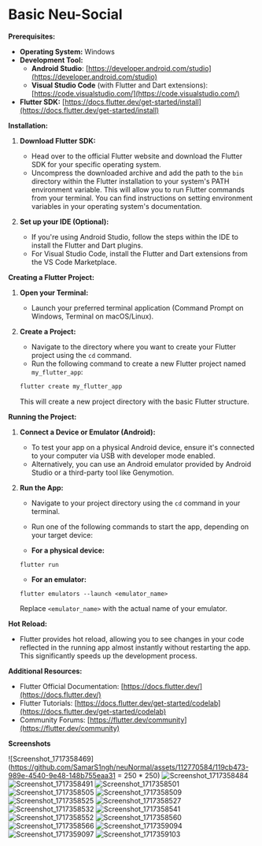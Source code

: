 # Basic Neu-Social

**Prerequisites:**

- **Operating System:** Windows
- **Development Tool:**
    - **Android Studio**: [https://developer.android.com/studio](https://developer.android.com/studio)
    - **Visual Studio Code** (with Flutter and Dart extensions): [https://code.visualstudio.com/](https://code.visualstudio.com/)
- **Flutter SDK:** [https://docs.flutter.dev/get-started/install](https://docs.flutter.dev/get-started/install)

**Installation:**

1. **Download Flutter SDK:**
   - Head over to the official Flutter website and download the Flutter SDK for your specific operating system.
   - Uncompress the downloaded archive and add the path to the `bin` directory within the Flutter installation to your system's PATH environment variable. This will allow you to run Flutter commands from your terminal. You can find instructions on setting environment variables in your operating system's documentation.

2. **Set up your IDE (Optional):**
   - If you're using Android Studio, follow the steps within the IDE to install the Flutter and Dart plugins.
   - For Visual Studio Code, install the Flutter and Dart extensions from the VS Code Marketplace.

**Creating a Flutter Project:**

1. **Open your Terminal:**
   - Launch your preferred terminal application (Command Prompt on Windows, Terminal on macOS/Linux).

2. **Create a Project:**
   - Navigate to the directory where you want to create your Flutter project using the `cd` command.
   - Run the following command to create a new Flutter project named `my_flutter_app`:

   ```bash
   flutter create my_flutter_app
   ```

   This will create a new project directory with the basic Flutter structure.

**Running the Project:**

1. **Connect a Device or Emulator (Android):**
   - To test your app on a physical Android device, ensure it's connected to your computer via USB with developer mode enabled.
   - Alternatively, you can use an Android emulator provided by Android Studio or a third-party tool like Genymotion.

2. **Run the App:**
   - Navigate to your project directory using the `cd` command in your terminal.
   - Run one of the following commands to start the app, depending on your target device:

   - **For a physical device:**

   ```
   flutter run
   ```

   - **For an emulator:**

   ```
   flutter emulators --launch <emulator_name>
   ```

     Replace `<emulator_name>` with the actual name of your emulator.

**Hot Reload:**

- Flutter provides hot reload, allowing you to see changes in your code reflected in the running app almost instantly without restarting the app. This significantly speeds up the development process.

**Additional Resources:**

- Flutter Official Documentation: [https://docs.flutter.dev/](https://docs.flutter.dev/)
- Flutter Tutorials: [https://docs.flutter.dev/get-started/codelab](https://docs.flutter.dev/get-started/codelab)
- Community Forums: [https://flutter.dev/community](https://flutter.dev/community)


**Screenshots**

![Screenshot_1717358469](https://github.com/SamarS1ngh/neuNormal/assets/112770584/119cb473-989e-4540-9e48-148b755eaa31 = 250 * 250)
![Screenshot_1717358484](https://github.com/SamarS1ngh/neuNormal/assets/112770584/220897c9-c673-4fa1-983b-1471d1639223)
![Screenshot_1717358491](https://github.com/SamarS1ngh/neuNormal/assets/112770584/e37b268b-9331-44e4-b394-d8536885a92d)
![Screenshot_1717358501](https://github.com/SamarS1ngh/neuNormal/assets/112770584/00bddc31-b887-4d1a-9b67-1f2ee201d52c)
![Screenshot_1717358505](https://github.com/SamarS1ngh/neuNormal/assets/112770584/5f9f47fb-b6af-4f02-ab14-6df107f395f3)
![Screenshot_1717358509](https://github.com/SamarS1ngh/neuNormal/assets/112770584/07518ce6-d9dc-4d66-8959-9c5c5bed4427)
![Screenshot_1717358525](https://github.com/SamarS1ngh/neuNormal/assets/112770584/311498bb-292a-4b62-ad8a-b5db39b98bb1)
![Screenshot_1717358527](https://github.com/SamarS1ngh/neuNormal/assets/112770584/a5fafcfe-56c8-4f1e-83e0-1cae4433ebd0)
![Screenshot_1717358532](https://github.com/SamarS1ngh/neuNormal/assets/112770584/1165d12a-0964-40e0-afe4-aae5638ab466)
![Screenshot_1717358541](https://github.com/SamarS1ngh/neuNormal/assets/112770584/99d41a7f-803b-46ad-a47c-08da45f76c97)
![Screenshot_1717358552](https://github.com/SamarS1ngh/neuNormal/assets/112770584/12a010b4-a474-4398-8987-8ce1133432d3)
![Screenshot_1717358560](https://github.com/SamarS1ngh/neuNormal/assets/112770584/a35464e3-6030-4381-8613-e00eb0943483)
![Screenshot_1717358566](https://github.com/SamarS1ngh/neuNormal/assets/112770584/e0c81cb6-9b32-45fb-9f0d-d72277ed8b71)
![Screenshot_1717359094](https://github.com/SamarS1ngh/neuNormal/assets/112770584/2897c29f-e326-48a1-a2b7-e1859b597a57)
![Screenshot_1717359097](https://github.com/SamarS1ngh/neuNormal/assets/112770584/154cd543-2ae6-4a38-a176-47e4fbd2ff5c)
![Screenshot_1717359103](https://github.com/SamarS1ngh/neuNormal/assets/112770584/f6cf3a8f-be08-472b-8fe8-f54b7294980d)








